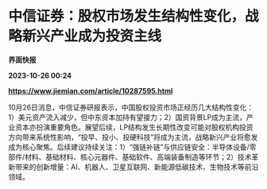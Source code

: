 # 中信证券：股权市场发生结构性变化，战略新兴产业成为投资主线
**界面快报**

**2023-10-26 00:24**

**https://www.jiemian.com/article/10287595.html**

10月26日消息，中信证券研报表示，中国股权投资市场正经历几大结构性变化：1）美元资产流入减少，但中东资本加持有望接力；2）国资背景LP成为主流，产业资本亦扮演重要角色。展望后续，LP结构发生长期性改变可能对股权机构投资方向带来系统性影响，“投早、投小、投硬科技”将成为主流，战略新兴产业将愈发成为核心聚焦。后续建议持续关注：1）“强链补链”与供应链安全：半导体设备/零部件/材料、基础材料、核心元器件、基础软件、高端装备制造等环节；2）技术革新带来的创新增量：AI、机器人、卫星互联网、新能源低碳技术、生物技术等前沿领域。